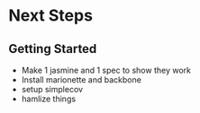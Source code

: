 # Next Steps

## Getting Started
 - Make 1 jasmine and 1 spec to show they work
 - Install marionette and backbone
 - setup simplecov
 - hamlize things
